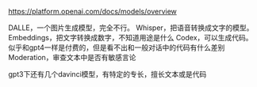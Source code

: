 https://platform.openai.com/docs/models/overview

DALLE，一个图片生成模型，完全不行。
Whisper，把语音转换成文字的模型。
Embeddings，把文字转换成数字，不知道用途是什么
Codex，可以生成代码。似乎和gpt4一样是付费的，但是看不出和一般对话中的代码有什么差别
Moderation，审查文本中是否有敏感言论

gpt3下还有几个davinci模型，有特定的专长，擅长文本或是代码
